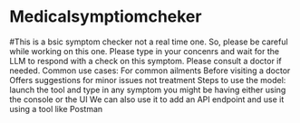 # Medicalsymptiomcheker
#This is a bsic symptom checker not a real time one. So, please be careful while working on this one. Please type in your concenrs and wait for the LLM to respond with a check on this symptom. Please consult a doctor if needed.
Common use cases: 
For common ailments
Before visiting a doctor
Offers suggestions for minor issues not treatment
Steps to use the model:
launch the tool and type in any symptom you might be having
either using the console or the UI
We can also use it to add an API endpoint and use it using a tool like Postman